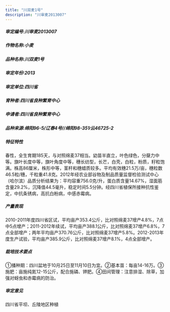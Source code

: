 ```yaml
---
title: "川双麦1号"
description: "川审麦2013007"
---
```

##### 审定编号:川审麦2013007

##### 作物名称:小麦

##### 品种名称:川双麦1号

##### 审定年份:2013

##### 审定单位:四川省

##### 育种者:四川省良种繁育中心

##### 申请者:四川省良种繁育中心

##### 品种来源:绵阳96-5/辽春4号//绵阳98-351∕云46725-2

##### 特征特性
春性，全生育期185天，与对照绵麦37相当。幼苗半直立，叶色绿色，分蘖力中等。旗叶长度中等，旗叶角度中等，穗长纺型，长芒，白壳，白粒，粉质，籽粒饱满。株高86厘米，株形中等，茎秆和穗蜡质较多。平均有效穗21.5万/亩，穗粒数46.5粒/穗，千粒重41.8克。2012年经农业部谷物及制品质量监督检验测试中心（哈尔滨）品质分析结果为：平均容重756.0克/升，蛋白质含量14.67%，湿面筋含量29.2%，沉降值44.5毫升，稳定时间5.5分钟。经四川省植保所接种抗性鉴定，中抗条锈病，高抗白粉病，中感赤霉病。

##### 产量表现
2010-2011年度四川省区试，平均亩产353.4公斤，比对照绵麦37增产4.8%，7点中5点增产；2011-2012年续试，平均亩产388.1公斤，比对照绵麦37增产6.8%，7点全部增产；两年平均亩产370.76公斤，比对照绵麦37增产5.8%。2012-2013年度生产试验，平均亩产385.9公斤，比对照绵麦37增产8.1%，4点全部增产。

##### 栽培技术要点
①播种期：四川盆地于10月25日至11月10日为宜。②基本苗：每亩14-16万。③施肥：亩施纯氮12-15公斤，配合施磷、钾肥。④田间管理：注意排湿、除草，加强对蚜虫和赤霉病的防治。

##### 审定意见
四川省平坝、丘陵地区种植
